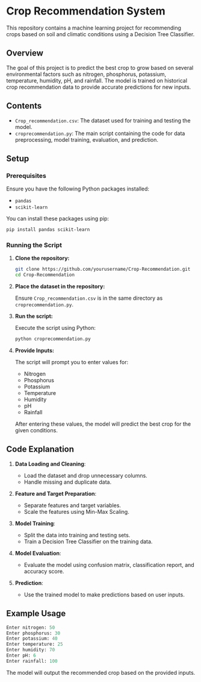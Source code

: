 
# Crop Recommendation System

This repository contains a machine learning project for recommending crops based on soil and climatic conditions using a Decision Tree Classifier.

## Overview

The goal of this project is to predict the best crop to grow based on several environmental factors such as nitrogen, phosphorus, potassium, temperature, humidity, pH, and rainfall. The model is trained on historical crop recommendation data to provide accurate predictions for new inputs.

## Contents

- `Crop_recommendation.csv`: The dataset used for training and testing the model.
- `croprecommendation.py`: The main script containing the code for data preprocessing, model training, evaluation, and prediction.

## Setup

### Prerequisites

Ensure you have the following Python packages installed:

- `pandas`
- `scikit-learn`

You can install these packages using pip:

```bash
pip install pandas scikit-learn
```

### Running the Script

1. **Clone the repository:**

   ```bash
   git clone https://github.com/yourusername/Crop-Recommendation.git
   cd Crop-Recommendation
   ```

2. **Place the dataset in the repository:**

   Ensure `Crop_recommendation.csv` is in the same directory as `croprecommendation.py`.

3. **Run the script:**

   Execute the script using Python:

   ```bash
   python croprecommendation.py
   ```

4. **Provide Inputs:**

   The script will prompt you to enter values for:
   - Nitrogen
   - Phosphorus
   - Potassium
   - Temperature
   - Humidity
   - pH
   - Rainfall

   After entering these values, the model will predict the best crop for the given conditions.

## Code Explanation

1. **Data Loading and Cleaning**:
   - Load the dataset and drop unnecessary columns.
   - Handle missing and duplicate data.

2. **Feature and Target Preparation**:
   - Separate features and target variables.
   - Scale the features using Min-Max Scaling.

3. **Model Training**:
   - Split the data into training and testing sets.
   - Train a Decision Tree Classifier on the training data.

4. **Model Evaluation**:
   - Evaluate the model using confusion matrix, classification report, and accuracy score.

5. **Prediction**:
   - Use the trained model to make predictions based on user inputs.

## Example Usage

```python
Enter nitrogen: 50
Enter phosphorus: 30
Enter potassium: 40
Enter temperature: 25
Enter humidity: 70
Enter pH: 6
Enter rainfall: 100
```

The model will output the recommended crop based on the provided inputs.


